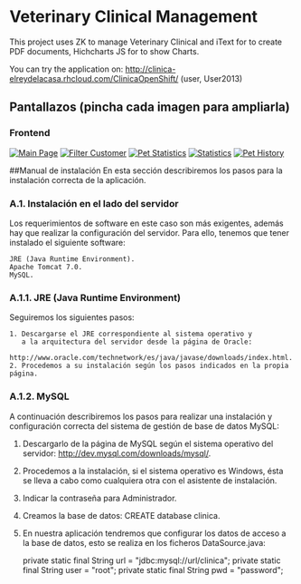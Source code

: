 Veterinary Clinical Management
==============================

This project uses ZK to manage Veterinary Clinical and iText for to create PDF documents, Hichcharts JS for to show Charts.

You can try the application on: http://clinica-elreydelacasa.rhcloud.com/ClinicaOpenShift/  (user, User2013)

## Pantallazos (pincha cada imagen para ampliarla) ##

### Frontend ###

[![Main Page](https://dl.dropboxusercontent.com/u/39848385/img/2-principal.png)](https://dl.dropboxusercontent.com/u/39848385/img/2-principal.png)
[![Filter Customer](https://dl.dropboxusercontent.com/u/39848385/img/4-cliente-filtrar.png)](https://dl.dropboxusercontent.com/u/39848385/img/4-cliente-filtrar.png)
[![Pet Statistics](https://dl.dropboxusercontent.com/u/39848385/img/12-estadisticas-mascota.png)](https://dl.dropboxusercontent.com/u/39848385/img/12-estadisticas-mascota.png)
[![Statistics](https://dl.dropboxusercontent.com/u/39848385/img/15-estadisticas-ingresos-gastos.png)](https://dl.dropboxusercontent.com/u/39848385/img/15-estadisticas-ingresos-gastos.png)
[![Pet History](https://dl.dropboxusercontent.com/u/39848385/img/30-mascota-historial-radiox.png)](https://dl.dropboxusercontent.com/u/39848385/img/30-mascota-historial-radiox.png)


##Manual de instalación
En esta sección describiremos los pasos para la instalación correcta de la aplicación.

### A.1. Instalación en el lado del servidor
Los requerimientos de software en este caso son más exigentes, además hay que
realizar la configuración del servidor. Para ello, tenemos que tener instalado el siguiente software:
```
JRE (Java Runtime Environment).
Apache Tomcat 7.0.
MySQL.
```

### A.1.1. JRE (Java Runtime Environment)
Seguiremos los siguientes pasos:
```
1. Descargarse el JRE correspondiente al sistema operativo y 
   a la arquitectura del servidor desde la página de Oracle: 
   http://www.oracle.com/technetwork/es/java/javase/downloads/index.html.
2. Procedemos a su instalación según los pasos indicados en la propia página.
```

### A.1.2. MySQL
A continuación describiremos los pasos para realizar una instalación y configuración 
correcta del sistema de gestión de base de datos MySQL:

1. Descargarlo de la página de MySQL según el sistema operativo del servidor:
http://dev.mysql.com/downloads/mysql/.
2. Procedemos a la instalación, si el sistema operativo es Windows, 
   ésta se lleva a cabo como cualquiera otra con el asistente de instalación.
3. Indicar la contraseña para Administrador.
4. Creamos la base de datos: CREATE database clinica.
5. En nuestra aplicación tendremos que configurar los datos de acceso a 
   la base de datos, esto se realiza en los ficheros DataSource.java:

    private static final String url = "jdbc:mysql://url/clinica";
    private static final String user = "root";
    private static final String pwd = "password";



